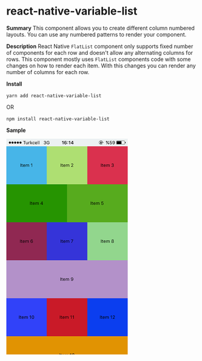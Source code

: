 # react-native-variable-list
**Summary**
This component allows you to create different column numbered layouts. You can use any numbered patterns to render your component.

**Description**
React Native `FlatList` component only supports fixed number of components for each row and doesn't allow any alternating columns for rows. This component mostly uses `FlatList` components code with some changes on how to render each item. With this changes you can render any number of columns for each row.

**Install**

    yarn add react-native-variable-list

OR

    npm install react-native-variable-list

**Sample**

![Sample](./sample/screenshot.png)

